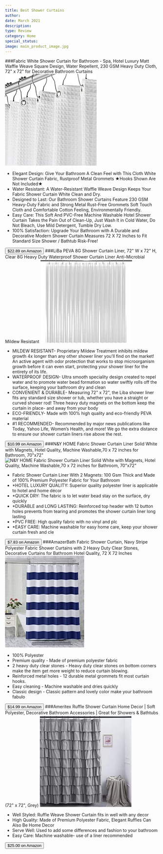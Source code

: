 ```yaml
---
title: Best Shower Curtains
author: 
date: March 2021
description: 
type: Review
category: Home
special_status: 
image: main_product_image.jpg
---
```

###Fabric White Shower Curtain for Bathroom - Spa, Hotel Luxury Matt Waffle Weave Square Design, Water Repellent, 230 GSM Heavy Duty Cloth, 72" x 72" for Decorative Bathroom Curtains
![Fabric White Shower Curtain for Bathroom - Spa, Hotel Luxury Matt Waffle Weave Square Design, Water Repellent, 230 GSM Heavy Duty Cloth, 72" x 72" for Decorative Bathroom Curtains](./FabricWhi.jpeg)
- Elegant Design: Give Your Bathroom A Clean Feel with This Cloth White Shower Curtain Fabric, Rustproof Metal Grommets ★Hooks Shown Are Not Included★
- Water Resistant: A Water-Resistant Waffle Weave Design Keeps Your Fabric Shower Curtain White Clean and Dry.
- Designed to Last: Our Bathroom Shower Curtains Feature 230 GSM Heavy-Duty Fabric and Strong Metal Rust-Free Grommets Soft Touch Cloth and Comfortable Cotton Feeling, Environmentally Friendly.
- Easy Care: This Soft And PVC-Free Machine Washable Hotel Shower Curtain Takes the Pain Out of Clean-Up, Just Wash It in Cold Water, Do Not Bleach, Use Mild Detergent, Tumble Dry Low.
- 100% Satisfaction: Upgrade Your Bathroom with A Durable and Decorative Modern Shower Curtain Measures 72 X 72 Inches to Fit Standard Size Shower / Bathtub Risk-Free!

[<button class="button">$22.89 on Amazon</button>](https://www.amazon.com/gp/slredirect/picassoRedirect.html/ref=pa_sp_atf_aps_sr_pg1_1?ie=UTF8&adId=A0502502ET0UPJWI1QVF&url=%2FCreative-Scents-Fabric-Curtain-Bathroom%2Fdp%2FB07SC2XSV7%2Fref%3Dsr_1_1_sspa%3Fdchild%3D1%26keywords%3Dshower%2Bcurtains%26qid%3D1614634926%26sr%3D8-1-spons%26psc%3D1&qualifier=1614634926&id=1464964505642014&widgetName=sp_atf)
###LiBa PEVA 8G Shower Curtain Liner, 72" W x 72" H, Clear 8G Heavy Duty Waterproof Shower Curtain Liner Anti-Microbial Mildew Resistant
![LiBa PEVA 8G Shower Curtain Liner, 72" W x 72" H, Clear 8G Heavy Duty Waterproof Shower Curtain Liner Anti-Microbial Mildew Resistant](./LiBaPEVA.jpeg)
- MILDEW RESISTANT- Proprietary Mildew Treatment inhibits mildew growth 4x longer than any other shower liner you’ll find on the market! An active agent with odor protection that works to stop microorganism growth before it can even start, protecting your shower liner for the entirety of its life.
- WATERPROOF DESIGN- Ultra smooth speciality design created to repel water and to promote water bead formation so water swiftly rolls off the surface, keeping your bathroom dry and clean
- CONVENIENT & DURABLE- Measuring 72" x 72", the Liba shower liner fits any standard size shower or tub, whether you have a straight or curved shower rod! Three heavy duty magnets on the bottom keep the curtain in place- and away from your body
- ECO-FRIENDLY- Made with 100% high quality and eco-friendly PEVA material
- #1 RECOMMENDED- Recommended by major news publications like Today, Yahoo Life, Women’s Health, and more! We go the extra distance to ensure our shower curtain liners rise above the rest.

[<button class="button">$10.99 on Amazon</button>](https://www.amazon.com/LiBa-Mildew-Resistant-Anti-Bacterial-Curtain/dp/B00LS9UD2M/ref=sr_1_2?dchild=1&keywords=shower+curtains&qid=1614634926&sr=8-2)
###N&Y HOME Fabric Shower Curtain Liner Solid White with Magnets, Hotel Quality, Machine Washable,70 x 72 inches for Bathroom, 70"x72"
![N&Y HOME Fabric Shower Curtain Liner Solid White with Magnets, Hotel Quality, Machine Washable,70 x 72 inches for Bathroom, 70"x72"](https://images-na.ssl-images-amazon.com/images/I/61XkukI3qeL.__AC_SX300_SY300_QL70_ML2_.jpg)
- Fabric Shower Curtain Liner With 2 Magnets: 100 Gsm Thick and Made of 100% Premium Polyester Fabric for Your Bathroom
- *HOTEL LUXURY QUALITY: Superior quality polyester liner is applicable to hotel and home décor
- *QUICK DRY: The fabric is to let water bead stay on the surface, dry quickly
- *DURABLE and LONG LASTING: Reinforced top header with 12 button holes prevents from tearing and promotes the shower curtain liner long lasting
- *PVC FREE: High quality fabric with no vinyl and plc
- *EASY CARE: Machine washable for easy home care, keep your shower curtain fresh and cle

[<button class="button">$7.83 on Amazon</button>](https://www.amazon.com/HOME-Repellent-Resistant-Washable-Odorless/dp/B078YNC9G9/ref=sr_1_3?dchild=1&keywords=shower+curtains&qid=1614634926&sr=8-3)
###AmazerBath Fabric Shower Curtain, Navy Stripe Polyester Fabric Shower Curtains with 2 Heavy Duty Clear Stones, Decorative Curtains for Bathroom Hotel Quality, 72 X 72 Inches
![AmazerBath Fabric Shower Curtain, Navy Stripe Polyester Fabric Shower Curtains with 2 Heavy Duty Clear Stones, Decorative Curtains for Bathroom Hotel Quality, 72 X 72 Inches](./AmazerBath.jpeg)
- 100% Polyester
- Premium quality - Made of premium polyester fabric
- 2 heavy duty clear stones - Heavy duty clear stones on bottom corners make the item get more weight to reduce curtain blowing.
- Reinforced metal holes - 12 durable metal grommets fit most curtain hooks.
- Easy cleaning - Machine washable and dries quickly
- Classic design - Classic pattern and lovely color make your bathroom fabulo

[<button class="button">$14.99 on Amazon</button>](https://www.amazon.com/AmazerBath-Polyester-Curtains-Decorative-Bathroom/dp/B07V8S93DY/ref=sxin_9_lp-trr-2-na_fee5bf8ec89842f7b473fb786816110a19d98496?cv_ct_cx=shower+curtains&dchild=1&keywords=shower+curtains&pd_rd_i=B07V8S93DY&pd_rd_r=1b0550c8-937e-4923-bba3-0c8da35dbde3&pd_rd_w=1DqDh&pd_rd_wg=o4Scs&pf_rd_p=79c6e13e-fbdb-4ab1-8d83-9d1dbd2f11f4&pf_rd_r=ZPSRBP29H9B6ND5HDJS5&qid=1614634926&sr=1-1-5519553e-2baa-451e-af83-b0156e5c6669)
###Ameritex Ruffle Shower Curtain Home Decor | Soft Polyester, Decorative Bathroom Accessories | Great for Showers & Bathtubs (72" x 72", Grey)
![Ameritex Ruffle Shower Curtain Home Decor | Soft Polyester, Decorative Bathroom Accessories | Great for Showers & Bathtubs (72" x 72", Grey)](./AmeritexR.jpeg)
- Well Styled: Ruffle Weave Shower Curtain fits in well with any decor
- High Quality: Made of Premium Polyester Fabric, Elegant Ruffles Can Also Be Home Decor
- Serve Well: Used to add some differences and fashion to your bathroom
- Easy Care: Machine washable- use of a liner recommended

[<button class="button">$25.00 on Amazon</button>](https://www.amazon.com/Ameritex-Christmas-Polyester-Decorative-Accessories/dp/B07JVQD22M/ref=sxin_9_lp-trr-2-na_fee5bf8ec89842f7b473fb786816110a19d98496?cv_ct_cx=shower+curtains&dchild=1&keywords=shower+curtains&pd_rd_i=B07JVQD22M&pd_rd_r=1b0550c8-937e-4923-bba3-0c8da35dbde3&pd_rd_w=1DqDh&pd_rd_wg=o4Scs&pf_rd_p=79c6e13e-fbdb-4ab1-8d83-9d1dbd2f11f4&pf_rd_r=ZPSRBP29H9B6ND5HDJS5&qid=1614634926&sr=1-2-5519553e-2baa-451e-af83-b0156e5c6669)
